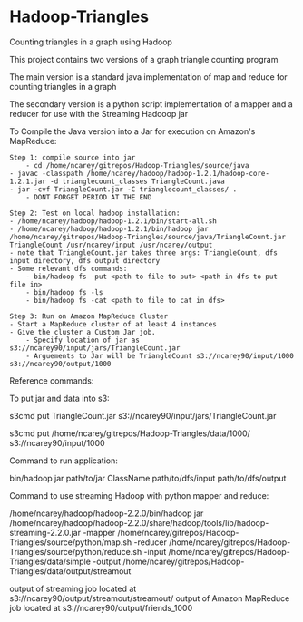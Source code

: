 Hadoop-Triangles
================

Counting triangles in a graph using Hadoop

This project contains two versions of a graph triangle counting program

The main version is a standard java implementation of map and reduce for
counting triangles in a graph

The secondary version is a python script implementation of a mapper and a reducer
for use with the Streaming Hadooop jar

To Compile the Java version into a Jar for execution on Amazon's MapReduce:

	Step 1: compile source into jar
        - cd /home/ncarey/gitrepos/Hadoop-Triangles/source/java
	- javac -classpath /home/ncarey/hadoop/hadoop-1.2.1/hadoop-core-1.2.1.jar -d trianglecount_classes TriangleCount.java
	- jar -cvf TriangleCount.jar -C trianglecount_classes/ . 
		- DONT FORGET PERIOD AT THE END	

	Step 2: Test on local hadoop installation:
	- /home/ncarey/hadoop/hadoop-1.2.1/bin/start-all.sh
	- /home/ncarey/hadoop/hadoop-1.2.1/bin/hadoop jar /home/ncarey/gitrepos/Hadoop-Triangles/source/java/TriangleCount.jar TriangleCount /usr/ncarey/input /usr/ncarey/output
	- note that TriangleCount.jar takes three args: TriangleCount, dfs input directory, dfs output directory
	- Some relevant dfs commands:
		- bin/hadoop fs -put <path to file to put> <path in dfs to put file in>
		- bin/hadoop fs -ls
		- bin/hadoop fs -cat <path to file to cat in dfs>

	Step 3: Run on Amazon MapReduce Cluster
	- Start a MapReduce cluster of at least 4 instances
	- Give the cluster a Custom Jar job.
		- Specify location of jar as s3://ncarey90/input/jars/TriangleCount.jar
		- Arguements to Jar will be TriangleCount s3://ncarey90/input/1000 s3://ncarey90/output/1000

Reference commands:

To put jar and data into s3:

s3cmd put TriangleCount.jar s3://ncarey90/input/jars/TriangleCount.jar

s3cmd put /home/ncarey/gitrepos/Hadoop-Triangles/data/1000/ s3://ncarey90/input/1000


Command to run application:

bin/hadoop jar path/to/jar ClassName path/to/dfs/input path/to/dfs/output

Command to use streaming Hadoop with python mapper and reduce:

/home/ncarey/hadoop/hadoop-2.2.0/bin/hadoop jar /home/ncarey/hadoop/hadoop-2.2.0/share/hadoop/tools/lib/hadoop-streaming-2.2.0.jar -mapper /home/ncarey/gitrepos/Hadoop-Triangles/source/python/map.sh -reducer /home/ncarey/gitrepos/Hadoop-Triangles/source/python/reduce.sh -input /home/ncarey/gitrepos/Hadoop-Triangles/data/simple -output /home/ncarey/gitrepos/Hadoop-Triangles/data/output/streamout

output of streaming job located at s3://ncarey90/output/streamout/streamout/
output of Amazon MapReduce job located at s3://ncarey90/output/friends_1000
